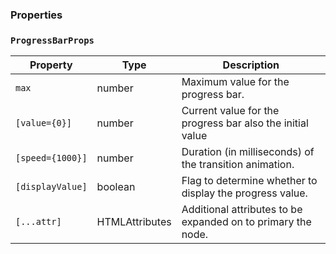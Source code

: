 ### Properties

### `ProgressBarProps`

| Property         | Type                           | Description                                                  |
| ---------------- | ------------------------------ | ------------------------------------------------------------ |
| `max`            | number                         | Maximum value for the progress bar.                          |
| `[value={0}]`    | number                         | Current value for the progress bar also the initial value    |
| `[speed={1000}]` | number                         | Duration (in milliseconds) of the transition animation.      |
| `[displayValue]` | boolean                        | Flag to determine whether to display the progress value.     |
| `[...attr] `     | HTMLAttributes<HTMLDivElement> | Additional attributes to be expanded on to primary the node. |
